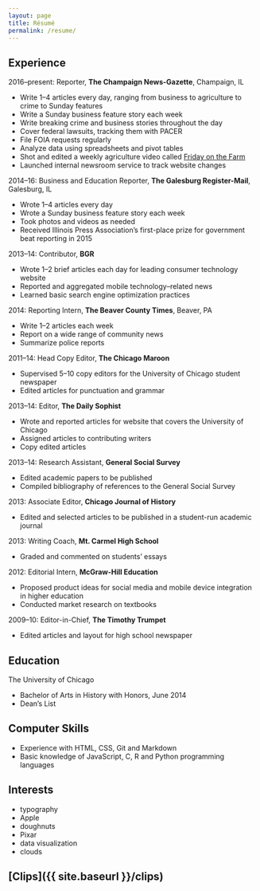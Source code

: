 ```yaml
---
layout: page
title: Résumé
permalink: /resume/
---
```


## Experience

2016–present: Reporter, **The Champaign News-Gazette**, Champaign, IL

- Write 1–4 articles every day, ranging from business to agriculture to crime to Sunday features
- Write a Sunday business feature story each week
- Write breaking crime and business stories throughout the day
- Cover federal lawsuits, tracking them with PACER
- File FOIA requests regularly
- Analyze data using spreadsheets and pivot tables
- Shot and edited a weekly agriculture video called [Friday on the Farm](http://fridayonthefarm.com)
- Launched internal newsroom service to track website changes

2014–16: Business and Education Reporter, **The Galesburg Register-Mail**, Galesburg, IL

- Wrote 1–4 articles every day
- Wrote a Sunday business feature story each week
- Took photos and videos as needed
- Received Illinois Press Association’s first-place prize for government beat reporting in 2015 

2013–14: Contributor, **BGR**

- Wrote 1–2 brief articles each day for leading consumer technology website
- Reported and aggregated mobile technology–related news
- Learned basic search engine optimization practices

2014: Reporting Intern, **The Beaver County Times**, Beaver, PA

- Write 1–2 articles each week
- Report on a wide range of community news
- Summarize police reports

2011–14: Head Copy Editor, **The Chicago Maroon**

- Supervised 5–10 copy editors for the University of Chicago student newspaper
- Edited articles for punctuation and grammar

2013–14: Editor, **The Daily Sophist**

- Wrote and reported articles for website that covers the University of Chicago
- Assigned articles to contributing writers
- Copy edited articles

2013–14: Research Assistant, **General Social Survey**

- Edited academic papers to be published
- Compiled bibliography of references to the General Social Survey

2013: Associate Editor, **Chicago Journal of History**

- Edited and selected articles to be published in a student-run academic journal

2013: Writing Coach, **Mt. Carmel High School**

- Graded and commented on students’ essays

2012: Editorial Intern, **McGraw-Hill Education**

- Proposed product ideas for social media and mobile device integration in higher education
- Conducted market research on textbooks

2009–10: Editor-in-Chief, **The Timothy Trumpet**

- Edited articles and layout for high school newspaper

## Education

The University of Chicago

- Bachelor of Arts in History with Honors, June 2014
- Dean’s List

## Computer Skills

- Experience with HTML, CSS, Git and Markdown
- Basic knowledge of JavaScript, C, R and Python programming languages

## Interests

- typography
- Apple
- doughnuts
- Pixar
- data visualization
- clouds

## [Clips]({{ site.baseurl }}/clips)
